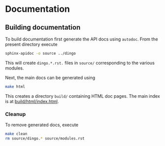 # Documentation

## Building documentation

To build documentation first generate the API docs using `autodoc`. From the present directory execute
```sh
sphinx-apidoc -o source ../dingo
```
This will create `dingo.*.rst.` files in `source/` corresponding to the various modules.

Next, the main docs can be generated using
```sh
make html
```
This creates a directory `build/` containing HTML doc pages. The main index is at [build/html/index.html](build/html/index.html).

### Cleanup

To remove generated docs, execute
```sh
make clean
rm source/dingo.* source/modules.rst
```
